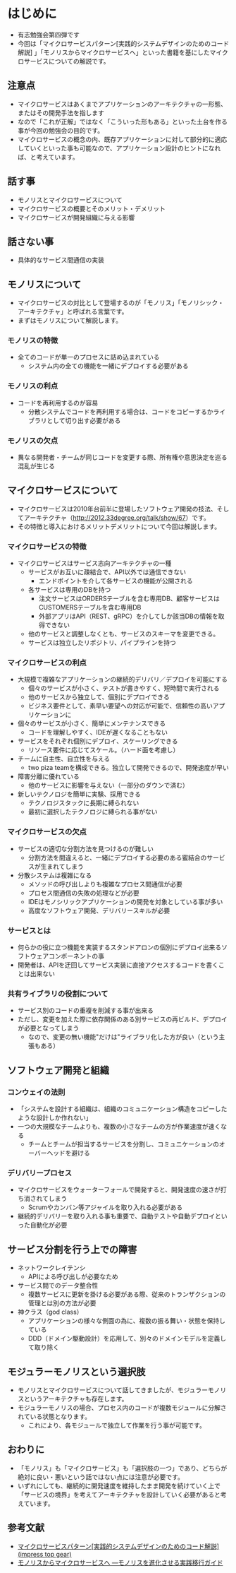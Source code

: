 # はじめに

- 有志勉強会第四弾です
- 今回は「マイクロサービスパターン[実践的システムデザインのためのコード解説] 」「モノリスからマイクロサービスへ」といった書籍を基にしたマイクロサービスについての解説です。

## 注意点

- マイクロサービスはあくまでアプリケーションのアーキテクチャの一形態、またはその開発手法を指します
- なので「これが正解」ではなく「こういった形もある」といった土台を作る事が今回の勉強会の目的です。
- マイクロサービスの概念の内、既存アプリケーションに対して部分的に適応していくといった事も可能なので、アプリケーション設計のヒントになれば、と考えています。

## 話す事

- モノリスとマイクロサービスについて
- マイクロサービスの概要とそのメリット・デメリット
- マイクロサービスが開発組織に与える影響

## 話さない事

- 具体的なサービス間通信の実装

## モノリスについて

- マイクロサービスの対比として登場するのが「モノリス」「モノリシック・アーキテクチャ」と呼ばれる言葉です。
- まずはモノリスについて解説します。

### モノリスの特徴

- 全てのコードが単一のプロセスに詰め込まれている
  - システム内の全ての機能を一緒にデプロイする必要がある

### モノリスの利点

- コードを再利用するのが容易
  - 分散システムでコードを再利用する場合は、コードをコピーするかライブラリとして切り出す必要がある

### モノリスの欠点

- 異なる開発者・チームが同じコードを変更する際、所有権や意思決定を巡る混乱が生じる

## マイクロサービスについて

- マイクロサービスは2010年台前半に登場したソフトウェア開発の技法、そしてアーキテクチャ（<http://2012.33degree.org/talk/show/67>）です。
- その特徴と導入におけるメリットデメリットについて今回は解説します。

### マイクロサービスの特徴

- マイクロサービスはサービス志向アーキテクチャの一種
  - サービスがお互いに疎結合で、API以外では通信できない
    - エンドポイントを介して各サービスの機能が公開される
  - 各サービスは専用のDBを持つ
    - 注文サービスはORDERSテーブルを含む専用DB、顧客サービスはCUSTOMERSテーブルを含む専用DB
    - 外部アプリはAPI（REST、gRPC）を介してしか該当DBの情報を取得できない
  - 他のサービスと調整しなくとも、サービスのスキーマを変更できる。
  - サービスは独立したリポジトリ、パイプラインを持つ

### マイクロサービスの利点

- 大規模で複雑なアプリケーションの継続的デリバリ／デプロイを可能にする
  - 個々のサービスが小さく、テストが書きやすく、短時間で実行される
  - 他のサービスから独立して、個別にデプロイできる
  - ビジネス要件として、素早い要望への対応が可能で、信頼性の高いアプリケーションに
- 個々のサービスが小さく、簡単にメンテナンスできる
  - コードを理解しやすく、IDEが遅くなることもない
- サービスをそれぞれ個別にデプロイ、スケーリングできる
  - リソース要件に応じてスケール。（ハード面を考慮し）
- チームに自主性、自立性を与える
  - two piza teamを構成できる。独立して開発できるので、開発速度が早い
- 障害分離に優れている
  - 他のサービスに影響を与えない（一部分のダウンで済む）
- 新しいテクノロジを簡単に実験、採用できる
  - テクノロジスタックに長期に縛られない
  - 最初に選択したテクノロジに縛られる事がない

### マイクロサービスの欠点

- サービスの適切な分割方法を見つけるのが難しい
  - 分割方法を間違えると、一緒にデプロイする必要のある蜜結合のサービスが生まれてしまう
- 分散システムは複雑になる
  - メソッドの呼び出しよりも複雑なプロセス間通信が必要
  - プロセス間通信の失敗の処理などが必要
  - IDEはモノシリックアプリケーションの開発を対象としている事が多い
  - 高度なソフトウェア開発、デリバリースキルが必要

### サービスとは

- 何らかの役に立つ機能を実装するスタンドアロンの個別にデプロイ出来るソフトウェアコンポーネントの事
- 開発者は、APIを迂回してサービス実装に直接アクセスするコードを書くことは出来ない

### 共有ライブラリの役割について

- サービス別のコードの重複を削減する事が出来る
- ただし、変更を加えた際に依存関係のある別サービスの再ビルド、デプロイが必要となってしまう
  - なので、変更の無い機能"だけは"ライブラリ化した方が良い（という主張もある）

## ソフトウェア開発と組織

### コンウェイの法則

- 「システムを設計する組織は、組織のコミュニケーション構造をコピーしたような設計しか作れない」
- 一つの大規模なチームよりも、複数の小さなチームの方が作業速度が速くなる
  - チームとチームが担当するサービスを分割し、コミュニケーションのオーバーヘッドを避ける

### デリバリープロセス

- マイクロサービスをウォーターフォールで開発すると、開発速度の速さが打ち消されてしまう
  - Scrumやカンバン等アジャイルを取り入れる必要がある
- 継続的デリバリーを取り入れる事も重要で、自動テストや自動デプロイといった自動化が必要

## サービス分割を行う上での障害

- ネットワークレイテンシ
  - APIによる呼び出しが必要なため
- サービス間でのデータ整合性
  - 複数サービスに更新を掛ける必要がある際、従来のトランザクションの管理とは別の方法が必要
- 神クラス（god class）
  - アプリケーションの様々な側面の為に、複数の振る舞い・状態を保持している
  - DDD（ドメイン駆動設計）を応用して、別々のドメインモデルを定義して取り除く

## モジュラーモノリスという選択肢

- モノリスとマイクロサービスについて話してきましたが、モジュラーモノリスというアーキテクチャも存在します。
- モジュラーモノリスの場合、プロセス内のコードが複数モジュールに分解されている状態となります。
  - これにより、各モジュールで独立して作業を行う事が可能です。

## おわりに

- 「モノリス」も「マイクロサービス」も「選択肢の一つ」であり、どちらが絶対に良い・悪いという話ではない点には注意が必要です。
- いずれにしても、継続的に開発速度を維持したまま開発を続けていく上で「サービスの境界」を考えてアーキテクチャを設計していく必要があると考えています。

## 参考文献

- [マイクロサービスパターン[実践的システムデザインのためのコード解説] (impress top gear)](<https://amzn.asia/d/6TMVZAg>)
- [モノリスからマイクロサービスへ ―モノリスを進化させる実践移行ガイド](<https://amzn.asia/d/jgTBwmO>)
